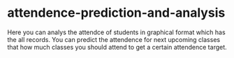 # attendence-prediction-and-analysis
Here you can analys the attendce of students in graphical format which has the all records. You can predict the attendence for next upcoming classes that how much classes you should attend to get a certain attendence target.
